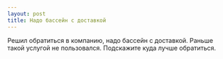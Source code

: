 ```yaml
---
layout: post 
title: Надо бассейн с доставкой 
--- 
```

Решил обратиться в компанию, надо бассейн с доставкой. Раньше такой услугой не пользовался. Подскажите куда лучше обратиться.
